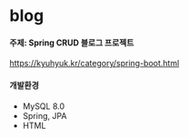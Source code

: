 # blog

#### 주제: Spring CRUD 블로그 프로젝트
https://kyuhyuk.kr/category/spring-boot.html

#### 개발환경
- MySQL 8.0
- Spring, JPA
- HTML
